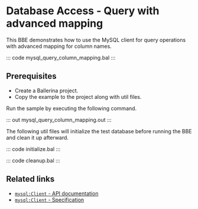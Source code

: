 # Database Access - Query with advanced mapping

This BBE demonstrates how to use the MySQL client for query operations with advanced mapping for column names.

::: code mysql_query_column_mapping.bal :::

## Prerequisites
- Create a Ballerina project.
- Copy the example to the project along with util files.

Run the sample by executing the following command.

::: out mysql_query_column_mapping.out :::

The following util files will initialize the test database before running the BBE and clean it up afterward.

::: code initialize.bal :::

::: code cleanup.bal :::

## Related links
- [`mysql:Client` - API documentation](https://lib.ballerina.io/ballerinax/mysql/latest/)
- [`mysql:Client` - Specification](https://github.com/ballerina-platform/module-ballerinax-mysql/blob/master/docs/spec/spec.md#2-client)
